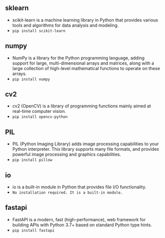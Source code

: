 ## **sklearn** 
 - scikit-learn is a machine learning library in Python that provides various tools and algorithms for data analysis and modeling.
  - `pip install scikit-learn`
## **numpy** 
 - NumPy is a library for the Python programming language, adding support for large, multi-dimensional arrays and matrices, along with a large collection of high-level mathematical functions to operate on these arrays.
  - `pip install numpy`
## **cv2** 
 - cv2 (OpenCV) is a library of programming functions mainly aimed at real-time computer vision.
  - `pip install opencv-python`
## **PIL** 
 - PIL (Python Imaging Library) adds image processing capabilities to your Python interpreter. This library supports many file formats, and provides powerful image processing and graphics capabilities.
  - `pip install pillow`
## **io** 
 - io is a built-in module in Python that provides file I/O functionality.
  - `No installation required. It is a built-in module.`
## **fastapi** 
 - FastAPI is a modern, fast (high-performance), web framework for building APIs with Python 3.7+ based on standard Python type hints.
  - `pip install fastapi`